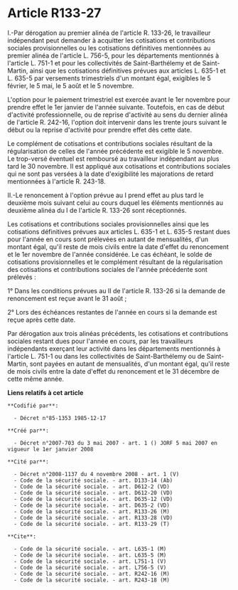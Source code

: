 # Article R133-27

I.-Par dérogation au premier alinéa de l'article R. 133-26, le travailleur indépendant peut demander à acquitter les
cotisations et contributions sociales provisionnelles ou les cotisations définitives mentionnées au premier alinéa de
l'article L. 756-5, pour les départements mentionnés à l'article L. 751-1 et pour les collectivités de Saint-Barthélemy et de
Saint-Martin, ainsi que les cotisations définitives prévues aux articles L. 635-1 et L. 635-5 par versements trimestriels
d'un montant égal, exigibles le 5 février, le 5 mai, le 5 août et le 5 novembre.

L'option pour le paiement trimestriel est exercée avant le 1er novembre pour prendre effet le 1er janvier de l'année
suivante. Toutefois, en cas de début d'activité professionnelle, ou de reprise d'activité au sens du dernier alinéa de
l'article R. 242-16, l'option doit intervenir dans les trente jours suivant le début ou la reprise d'activité pour prendre
effet dès cette date. 

Le complément de cotisations et contributions sociales résultant de la régularisation de celles de l'année précédente est
exigible le 5 novembre. Le trop-versé éventuel est remboursé au travailleur indépendant au plus tard le 30 novembre. Il est
appliqué aux cotisations et contributions sociales qui ne sont pas versées à la date d'exigibilité les majorations de retard
mentionnées à l'article R. 243-18. 

II.-Le renoncement à l'option prévue au I prend effet au plus tard le deuxième mois suivant celui au cours duquel les
éléments mentionnés au deuxième alinéa du I de l'article R. 133-26 sont réceptionnés. 

Les cotisations et contributions sociales provisionnelles ainsi que les cotisations définitives prévues aux articles L. 635-1
et L. 635-5 restant dues pour l'année en cours sont prélevées en autant de mensualités, d'un montant égal, qu'il reste de
mois civils entre la date d'effet du renoncement et le 1er novembre de l'année considérée. Le cas échéant, le solde de
cotisations provisionnelles et le complément résultant de la régularisation des cotisations et contributions sociales de
l'année précédente sont prélevés : 

1° Dans les conditions prévues au II de l'article R. 133-26 si la demande de renoncement est reçue avant le 31 août ; 

2° Lors des échéances restantes de l'année en cours si la demande est reçue après cette date. 

Par dérogation aux trois alinéas précédents, les cotisations et contributions sociales restant dues pour l'année en cours,
par les travailleurs indépendants exerçant leur activité dans les départements mentionnés à l'article L. 751-1 ou dans les
collectivités de Saint-Barthélemy ou de Saint-Martin, sont payées en autant de mensualités, d'un montant égal, qu'il reste de
mois civils entre la date d'effet du renoncement et le 31 décembre de cette même année.

**Liens relatifs à cet article**

	**Codifié par**:

	  - Décret n°85-1353 1985-12-17

	**Créé par**:

	  - Décret n°2007-703 du 3 mai 2007 - art. 1 () JORF 5 mai 2007 en vigueur le 1er janvier 2008

	**Cité par**:

	  - Décret n°2008-1137 du 4 novembre 2008 - art. 1 (V)
	  - Code de la sécurité sociale. - art. D133-14 (Ab)
	  - Code de la sécurité sociale. - art. D612-2 (VD)
	  - Code de la sécurité sociale. - art. D612-20 (VD)
	  - Code de la sécurité sociale. - art. D635-12 (VD)
	  - Code de la sécurité sociale. - art. D635-2 (VD)
	  - Code de la sécurité sociale. - art. R133-26 (M)
	  - Code de la sécurité sociale. - art. R133-28 (VD)
	  - Code de la sécurité sociale. - art. R133-29 (T)

	**Cite**:

	  - Code de la sécurité sociale. - art. L635-1 (M)
	  - Code de la sécurité sociale. - art. L635-5 (M)
	  - Code de la sécurité sociale. - art. L751-1 (V)
	  - Code de la sécurité sociale. - art. L756-5 (V)
	  - Code de la sécurité sociale. - art. R242-16 (M)
	  - Code de la sécurité sociale. - art. R243-18 (M)
